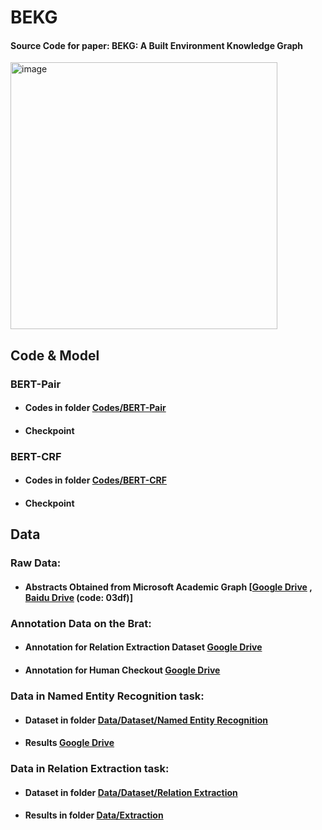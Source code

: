 # BEKG
#### Source Code for paper: BEKG: A Built Environment Knowledge Graph
<img width="427" alt="image" src="https://user-images.githubusercontent.com/60414736/194032349-21bd74a1-7218-4ed7-a58f-676cfd3bec48.png">

## Code & Model
### BERT-Pair
* #### Codes in folder [Codes/BERT-Pair](https://github.com/HKUST-KnowComp/BEKG/tree/main/Codes/BERT-Pair)
* #### Checkpoint 
### BERT-CRF
* #### Codes in folder [Codes/BERT-CRF](https://github.com/HKUST-KnowComp/BEKG/tree/main/Codes/BERT-CRF)
* #### Checkpoint 
## Data
### Raw Data:
* #### Abstracts Obtained from Microsoft Academic Graph [[Google Drive](https://drive.google.com/file/d/19RG_geazLt9be3zU2knRkLQPfxZSkf4X/view?usp=sharing) , [Baidu Drive](https://pan.baidu.com/s/1ChABm0aI38vYN69jGfARZg) (code: 03df)]
### Annotation Data on the Brat:
* #### Annotation for Relation Extraction Dataset [Google Drive](https://drive.google.com/drive/folders/1znsk-HCkqlWeSYi357pLTCeTlr8xuAY6?usp=sharing)
* #### Annotation for Human Checkout [Google Drive](https://drive.google.com/drive/folders/1VAbxeRk4zJ5-xVFAogDWgf5got1VqFOY?usp=sharing)
### Data in Named Entity Recognition task:
* #### Dataset in folder [Data/Dataset/Named Entity Recognition](https://github.com/HKUST-KnowComp/BEKG/tree/main/Data/Dataset/Named%20Entity%20Recognition)
* #### Results [Google Drive](https://drive.google.com/drive/folders/1PxNauFn-xeTVMYc8PCDucZMiPznmBFXe?usp=sharing)
### Data in Relation Extraction task:
* #### Dataset in folder [Data/Dataset/Relation Extraction](https://github.com/HKUST-KnowComp/BEKG/tree/main/Data/Dataset/Relation%20Extraction)
* #### Results in folder [Data/Extraction](https://github.com/HKUST-KnowComp/BEKG/tree/main/Data/Extraction)
